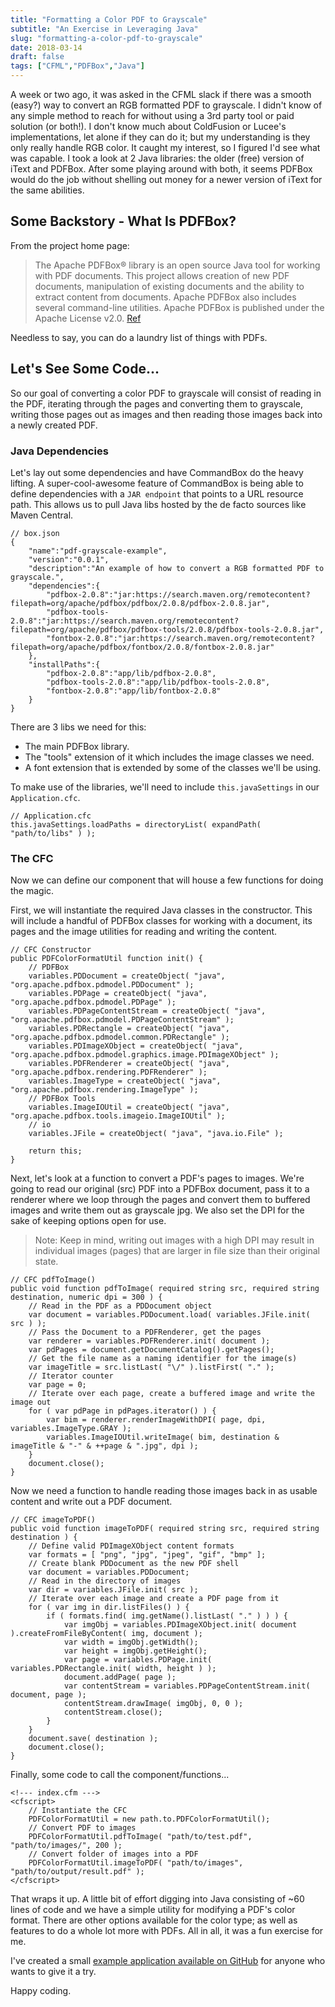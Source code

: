 ```yaml
---
title: "Formatting a Color PDF to Grayscale"
subtitle: "An Exercise in Leveraging Java"
slug: "formatting-a-color-pdf-to-grayscale"
date: 2018-03-14
draft: false
tags: ["CFML","PDFBox","Java"]
---
```


A week or two ago, it was asked in the CFML slack if there was a smooth (easy?) way to convert an RGB formatted PDF to grayscale. I didn't know of any simple method to reach for without using a 3rd party tool or paid solution (or both!). I don't know much about ColdFusion or Lucee's implementations, let alone if they can do it; but my understanding is they only really handle RGB color. It caught my interest, so I figured I'd see what was capable. I took a look at 2 Java libraries: the older (free) version of iText and PDFBox. After some playing around with both, it seems PDFBox would do the job without shelling out money for a newer version of iText for the same abilities.

## Some Backstory - What Is PDFBox?

From the project home page:

> The Apache PDFBox&reg; library is an open source Java tool for working with PDF documents. This project allows creation of new PDF documents, manipulation of existing documents and the ability to extract content from documents. Apache PDFBox also includes several command-line utilities. Apache PDFBox is published under the Apache License v2.0. [Ref](https://pdfbox.apache.org/)

Needless to say, you can do a laundry list of things with PDFs.

## Let's See Some Code...

So our goal of converting a color PDF to grayscale will consist of reading in the PDF, iterating through the pages and converting them to grayscale, writing those pages out as images and then reading those images back into a newly created PDF.

### Java Dependencies

Let's lay out some dependencies and have CommandBox do the heavy lifting. A super-cool-awesome feature of CommandBox is being able to define dependencies with a `JAR endpoint` that points to a URL resource path. This allows us to pull Java libs hosted by the de facto sources like Maven Central.

```
// box.json
{
    "name":"pdf-grayscale-example",
    "version":"0.0.1",
    "description":"An example of how to convert a RGB formatted PDF to grayscale.",
    "dependencies":{
        "pdfbox-2.0.8":"jar:https://search.maven.org/remotecontent?filepath=org/apache/pdfbox/pdfbox/2.0.8/pdfbox-2.0.8.jar",
        "pdfbox-tools-2.0.8":"jar:https://search.maven.org/remotecontent?filepath=org/apache/pdfbox/pdfbox-tools/2.0.8/pdfbox-tools-2.0.8.jar",
        "fontbox-2.0.8":"jar:https://search.maven.org/remotecontent?filepath=org/apache/pdfbox/fontbox/2.0.8/fontbox-2.0.8.jar"
    },
    "installPaths":{
        "pdfbox-2.0.8":"app/lib/pdfbox-2.0.8",
        "pdfbox-tools-2.0.8":"app/lib/pdfbox-tools-2.0.8",
        "fontbox-2.0.8":"app/lib/fontbox-2.0.8"
    }
}
```

There are 3 libs we need for this:

- The main PDFBox library.
- The "tools" extension of it which includes the image classes we need.
- A font extension that is extended by some of the classes we'll be using.

To make use of the libraries, we'll need to include `this.javaSettings` in our `Application.cfc`.

```
// Application.cfc
this.javaSettings.loadPaths = directoryList( expandPath( "path/to/libs" ) );
```

### The CFC

Now we can define our component that will house a few functions for doing the magic.

First, we will instantiate the required Java classes in the constructor. This will include a handful of PDFBox classes for working with a document, its pages and the image utilities for reading and writing the content.

```
// CFC Constructor
public PDFColorFormatUtil function init() {
    // PDFBox
    variables.PDDocument = createObject( "java", "org.apache.pdfbox.pdmodel.PDDocument" );
    variables.PDPage = createObject( "java", "org.apache.pdfbox.pdmodel.PDPage" );
    variables.PDPageContentStream = createObject( "java", "org.apache.pdfbox.pdmodel.PDPageContentStream" );
    variables.PDRectangle = createObject( "java", "org.apache.pdfbox.pdmodel.common.PDRectangle" );
    variables.PDImageXObject = createObject( "java", "org.apache.pdfbox.pdmodel.graphics.image.PDImageXObject" );
    variables.PDFRenderer = createObject( "java", "org.apache.pdfbox.rendering.PDFRenderer" );
    variables.ImageType = createObject( "java", "org.apache.pdfbox.rendering.ImageType" );
    // PDFBox Tools
    variables.ImageIOUtil = createObject( "java", "org.apache.pdfbox.tools.imageio.ImageIOUtil" );
    // io
    variables.JFile = createObject( "java", "java.io.File" );

    return this;
}
```

Next, let's look at a function to convert a PDF's pages to images. We're going to read our original (src) PDF into a PDFBox document, pass it to a renderer where we loop through the pages and convert them to buffered images and write them out as grayscale jpg. We also set the DPI for the sake of keeping options open for use.

> Note: Keep in mind, writing out images with a high DPI may result in individual images (pages) that are larger in file size than their original state.

```
// CFC pdfToImage()
public void function pdfToImage( required string src, required string destination, numeric dpi = 300 ) {
    // Read in the PDF as a PDDocument object
    var document = variables.PDDocument.load( variables.JFile.init( src ) );
    // Pass the Document to a PDFRenderer, get the pages
    var renderer = variables.PDFRenderer.init( document );
    var pdPages = document.getDocumentCatalog().getPages();
    // Get the file name as a naming identifier for the image(s)
    var imageTitle = src.listLast( "\/" ).listFirst( "." );
    // Iterator counter
    var page = 0;
    // Iterate over each page, create a buffered image and write the image out
    for ( var pdPage in pdPages.iterator() ) {
        var bim = renderer.renderImageWithDPI( page, dpi, variables.ImageType.GRAY );
        variables.ImageIOUtil.writeImage( bim, destination & imageTitle & "-" & ++page & ".jpg", dpi );
    }
    document.close();
}
```

Now we need a function to handle reading those images back in as usable content and write out a PDF document.

```
// CFC imageToPDF()
public void function imageToPDF( required string src, required string destination ) {
    // Define valid PDImageXObject content formats
    var formats = [ "png", "jpg", "jpeg", "gif", "bmp" ];
    // Create blank PDDocument as the new PDF shell
    var document = variables.PDDocument;
    // Read in the directory of images
    var dir = variables.JFile.init( src );
    // Iterate over each image and create a PDF page from it
    for ( var img in dir.listFiles() ) {
        if ( formats.find( img.getName().listLast( "." ) ) ) {
            var imgObj = variables.PDImageXObject.init( document ).createFromFileByContent( img, document );
            var width = imgObj.getWidth();
            var height = imgObj.getHeight();
            var page = variables.PDPage.init( variables.PDRectangle.init( width, height ) );
            document.addPage( page );
            var contentStream = variables.PDPageContentStream.init( document, page );
            contentStream.drawImage( imgObj, 0, 0 );
            contentStream.close();
        }
    }
    document.save( destination );
    document.close();
}
```

Finally, some code to call the component/functions...

```
<!--- index.cfm --->
<cfscript>
    // Instantiate the CFC
    PDFColorFormatUtil = new path.to.PDFColorFormatUtil();
    // Convert PDF to images
    PDFColorFormatUtil.pdfToImage( "path/to/test.pdf", "path/to/images/", 200 );
    // Convert folder of images into a PDF
    PDFColorFormatUtil.imageToPDF( "path/to/images", "path/to/output/result.pdf" );
</cfscript>
```

That wraps it up. A little bit of effort digging into Java consisting of ~60 lines of code and we have a simple utility for modifying a PDF's color format. There are other options available for the color type; as well as features to do a whole lot more with PDFs. All in all, it was a fun exercise for me.

I've created a small [example application available on GitHub](https://github.com/tonyjunkes/pdf-grayscale-example) for anyone who wants to give it a try.

Happy coding.
